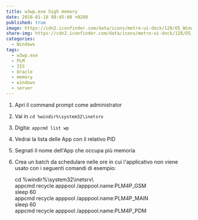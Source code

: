 ```yaml
---
title: w3wp.exe high memory
date: 2018-01-18 08:45:00 +0200
published: true
image: https://cdn2.iconfinder.com/data/icons/metro-ui-dock/128/OS_Windows_8.png
share-img: https://cdn2.iconfinder.com/data/icons/metro-ui-dock/128/OS_Windows_8.png
categories:
  - Windows
tags:
  - w3wp.exe
  - PLM
  - IIS
  - Oracle
  - memory
  - windows
  - server
---
```

1. Apri il command prompt come administrator   
2. Vai in <code>cd %windir%\system32\inetsrv</code>   
3. Digita: <code>appcmd list wp</code>   
4. Vedrai la lista delle App con il relativo PID   
5. Segnati il nome dell'App che occupa più memoria   
6. Crea un batch da schedulare nelle ore in cui l'applicativo non viene usato con i seguenti comandi di esempio:   

	cd %windir%\system32\inetsrv\   
	appcmd recycle apppool /apppool.name:PLM4P_GSM   
	sleep 60   
	appcmd recycle apppool /apppool.name:PLM4P_MAIN   
	sleep 60   
	appcmd recycle apppool /apppool.name:PLM4P_PDM   